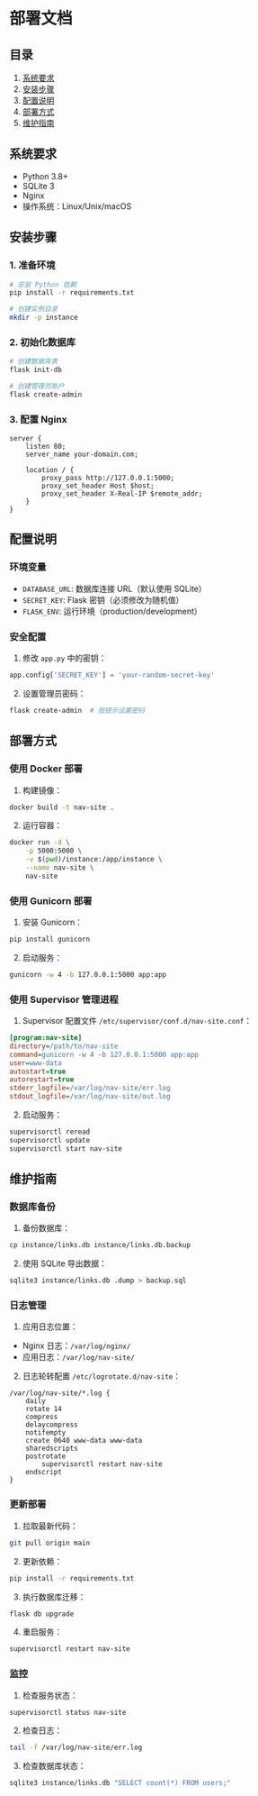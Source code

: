 # 部署文档

## 目录

1. [系统要求](#系统要求)
2. [安装步骤](#安装步骤)
3. [配置说明](#配置说明)
4. [部署方式](#部署方式)
5. [维护指南](#维护指南)

## 系统要求

- Python 3.8+
- SQLite 3
- Nginx
- 操作系统：Linux/Unix/macOS

## 安装步骤

### 1. 准备环境

```bash
# 安装 Python 依赖
pip install -r requirements.txt

# 创建实例目录
mkdir -p instance
```

### 2. 初始化数据库

```bash
# 创建数据库表
flask init-db

# 创建管理员账户
flask create-admin
```

### 3. 配置 Nginx

```nginx
server {
    listen 80;
    server_name your-domain.com;

    location / {
        proxy_pass http://127.0.0.1:5000;
        proxy_set_header Host $host;
        proxy_set_header X-Real-IP $remote_addr;
    }
}
```

## 配置说明

### 环境变量

- `DATABASE_URL`: 数据库连接 URL（默认使用 SQLite）
- `SECRET_KEY`: Flask 密钥（必须修改为随机值）
- `FLASK_ENV`: 运行环境（production/development）

### 安全配置

1. 修改 `app.py` 中的密钥：
```python
app.config['SECRET_KEY'] = 'your-random-secret-key'
```

2. 设置管理员密码：
```bash
flask create-admin  # 按提示设置密码
```

## 部署方式

### 使用 Docker 部署

1. 构建镜像：
```bash
docker build -t nav-site .
```

2. 运行容器：
```bash
docker run -d \
    -p 5000:5000 \
    -v $(pwd)/instance:/app/instance \
    --name nav-site \
    nav-site
```

### 使用 Gunicorn 部署

1. 安装 Gunicorn：
```bash
pip install gunicorn
```

2. 启动服务：
```bash
gunicorn -w 4 -b 127.0.0.1:5000 app:app
```

### 使用 Supervisor 管理进程

1. Supervisor 配置文件 `/etc/supervisor/conf.d/nav-site.conf`：
```ini
[program:nav-site]
directory=/path/to/nav-site
command=gunicorn -w 4 -b 127.0.0.1:5000 app:app
user=www-data
autostart=true
autorestart=true
stderr_logfile=/var/log/nav-site/err.log
stdout_logfile=/var/log/nav-site/out.log
```

2. 启动服务：
```bash
supervisorctl reread
supervisorctl update
supervisorctl start nav-site
```

## 维护指南

### 数据库备份

1. 备份数据库：
```bash
cp instance/links.db instance/links.db.backup
```

2. 使用 SQLite 导出数据：
```bash
sqlite3 instance/links.db .dump > backup.sql
```

### 日志管理

1. 应用日志位置：
- Nginx 日志：`/var/log/nginx/`
- 应用日志：`/var/log/nav-site/`

2. 日志轮转配置 `/etc/logrotate.d/nav-site`：
```
/var/log/nav-site/*.log {
    daily
    rotate 14
    compress
    delaycompress
    notifempty
    create 0640 www-data www-data
    sharedscripts
    postrotate
        supervisorctl restart nav-site
    endscript
}
```

### 更新部署

1. 拉取最新代码：
```bash
git pull origin main
```

2. 更新依赖：
```bash
pip install -r requirements.txt
```

3. 执行数据库迁移：
```bash
flask db upgrade
```

4. 重启服务：
```bash
supervisorctl restart nav-site
```

### 监控

1. 检查服务状态：
```bash
supervisorctl status nav-site
```

2. 检查日志：
```bash
tail -f /var/log/nav-site/err.log
```

3. 检查数据库状态：
```bash
sqlite3 instance/links.db "SELECT count(*) FROM users;"
``` 